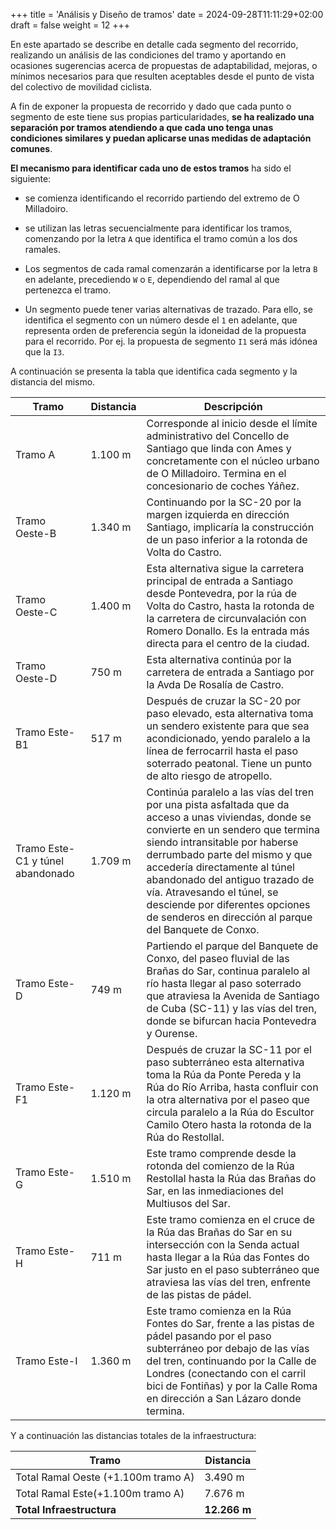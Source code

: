 +++
title = 'Análisis y Diseño de tramos'
date = 2024-09-28T11:11:29+02:00
draft = false
weight = 12
+++

En este apartado se describe en detalle cada segmento del recorrido, realizando un análisis de las condiciones del tramo y aportando en ocasiones sugerencias acerca de propuestas de adaptabilidad, mejoras, o mínimos necesarios para que resulten aceptables desde el punto de vista del colectivo de movilidad ciclista.

A fin de exponer la propuesta de recorrido y dado que cada punto o segmento de este tiene sus propias particularidades, **se ha realizado una separación por tramos atendiendo a que cada uno tenga unas condiciones similares y puedan aplicarse unas medidas de adaptación comunes**.

**El mecanismo para identificar cada uno de estos tramos** ha sido el siguiente:

- se comienza identificando el recorrido partiendo del extremo de O Milladoiro.

- se utilizan las letras secuencialmente para identificar los tramos, comenzando por la letra `A` que identifica el tramo común a los dos ramales.

- Los segmentos de cada ramal comenzarán a identificarse por la letra `B` en adelante, precediendo `W` o `E`, dependiendo del ramal al que pertenezca el tramo.

- Un segmento puede tener varias alternativas de trazado. Para ello, se identifica el segmento con un número desde el `1` en adelante, que representa orden de preferencia según la idoneidad de la propuesta para el recorrido. Por ej. la propuesta de segmento `I1` será más idónea que la `I3`.

A continuación se presenta la tabla que identifica cada segmento y la distancia del mismo.

| Tramo  | Distancia | Descripción |
|---|---|---|
| Tramo A | 1.100 m | Corresponde al inicio desde el límite administrativo del Concello de Santiago que linda con Ames y concretamente con el núcleo urbano de O Milladoiro. Termina en el concesionario de coches Yáñez. |
| Tramo Oeste-B | 1.340 m | Continuando por la SC-20 por la margen izquierda en dirección Santiago, implicaría la construcción de un paso inferior a la rotonda de Volta do Castro. |
| Tramo Oeste-C | 1.400 m | Esta alternativa sigue la carretera principal de entrada a Santiago desde Pontevedra, por la rúa de Volta do Castro, hasta la rotonda de la carretera de circunvalación con Romero Donallo. Es la entrada más directa para el centro de la ciudad. |
| Tramo Oeste-D | 750 m | Esta alternativa continúa por la carretera de entrada a Santiago por la Avda De Rosalía de Castro. |
| Tramo Este-B1 | 517 m | Después de cruzar la SC-20 por paso elevado, esta alternativa toma un sendero existente para que sea acondicionado, yendo paralelo a la línea de ferrocarril hasta el paso soterrado peatonal. Tiene un punto de alto riesgo de atropello. |
| Tramo Este-C1 y túnel abandonado | 1.709 m | Continúa paralelo a las vías del tren por una pista asfaltada que da acceso a unas viviendas, donde se convierte en un sendero que termina siendo intransitable por haberse derrumbado parte del mismo y que accedería directamente al túnel abandonado del antiguo trazado de vía. Atravesando el túnel, se desciende por diferentes opciones de senderos en dirección al parque del Banquete de Conxo. |
| Tramo Este-D | 749 m | Partiendo el parque del Banquete de Conxo, del paseo fluvial de las Brañas do Sar, continua paralelo al río hasta llegar al paso soterrado que atraviesa la Avenida de Santiago de Cuba (SC-11) y las vías del tren, donde se bifurcan hacia Pontevedra y Ourense. |
| Tramo Este-F1 | 1.120 m | Después de cruzar la SC-11 por el paso subterráneo esta alternativa toma la Rúa da Ponte Pereda y la Rúa do Río Arriba, hasta confluir con la otra alternativa por el paseo que circula paralelo a la Rúa do Escultor Camilo Otero hasta la rotonda de la Rúa do Restollal. |
| Tramo Este-G | 1.510 m | Este tramo comprende desde la rotonda del comienzo de la Rúa Restollal hasta la Rúa das Brañas do Sar, en las inmediaciones del Multiusos del Sar. |
| Tramo Este-H | 711 m | Este tramo comienza en el cruce de la Rúa das Brañas do Sar en su intersección con la Senda actual hasta llegar a la Rúa das Fontes do Sar justo en el paso subterráneo que atraviesa las vías del tren, enfrente de las pistas de pádel. |
| Tramo Este-I | 1.360 m | Este tramo comienza en la Rúa Fontes do Sar, frente a las pistas de pádel pasando por el paso subterráneo por debajo de las vías del tren, continuando por la Calle de Londres (conectando con el carril bici de Fontiñas) y por la Calle Roma en dirección a San Lázaro donde termina. |

Y a continuación las distancias totales de la infraestructura:

| Tramo  | Distancia |
|---|---|
| Total Ramal Oeste (+1.100m tramo A) | 3.490 m |
| Total Ramal Este(+1.100m tramo A)   | 7.676 m |
| **Total Infraestructura**           | **12.266 m** |
